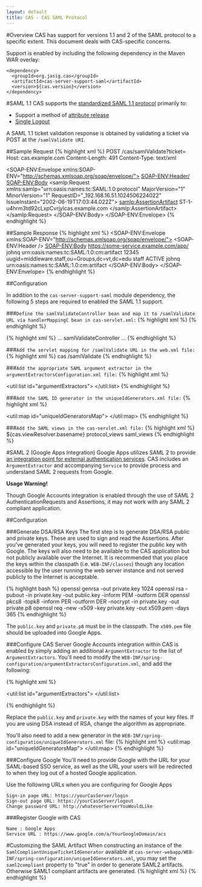 ```yaml
---
layout: default
title: CAS - CAS SAML Protocol
---
```


#Overview
CAS has support for versions 1.1 and 2 of the SAML protocol to a specific extent. This document deals with CAS-specific concerns.

Support is enabled by including the following dependency in the Maven WAR overlay:

    <dependency>
      <groupId>org.jasig.cas</groupId>
      <artifactId>cas-server-support-saml</artifactId>
      <version>${cas.version}</version>
    </dependency>

#SAML 1.1
CAS supports the [standardized SAML 1.1 protocol](http://en.wikipedia.org/wiki/SAML_1.1) primarily to:

- Support a method of [attribute release](../integration/Attribute-Release.html)
- [Single Logout](../installation/Logout-Single-Signout.html)

A SAML 1.1 ticket validation response is obtained by validating a ticket via POST at the `/samlValidate URI`.


##Sample Request
{% highlight xml %}
POST /cas/samlValidate?ticket=
Host: cas.example.com
Content-Length: 491
Content-Type: text/xml
 
<SOAP-ENV:Envelope xmlns:SOAP-ENV="http://schemas.xmlsoap.org/soap/envelope/">
  <SOAP-ENV:Header/>
  <SOAP-ENV:Body>
    <samlp:Request xmlns:samlp="urn:oasis:names:tc:SAML:1.0:protocol" MajorVersion="1"
      MinorVersion="1" RequestID="_192.168.16.51.1024506224022"
      IssueInstant="2002-06-19T17:03:44.022Z">
      <samlp:AssertionArtifact>
        ST-1-u4hrm3td92cLxpCvrjylcas.example.com
      </samlp:AssertionArtifact>
    </samlp:Request>
  </SOAP-ENV:Body>
</SOAP-ENV:Envelope>
{% endhighlight %}


##Sample Response
{% highlight xml %}
<SOAP-ENV:Envelope xmlns:SOAP-ENV="http://schemas.xmlsoap.org/soap/envelope/">
  <SOAP-ENV:Header />
  <SOAP-ENV:Body>
    <Response xmlns="urn:oasis:names:tc:SAML:1.0:protocol" xmlns:saml="urn:oasis:names:tc:SAML:1.0:assertion"
    xmlns:samlp="urn:oasis:names:tc:SAML:1.0:protocol" xmlns:xsd="http://www.w3.org/2001/XMLSchema"
    xmlns:xsi="http://www.w3.org/2001/XMLSchema-instance" IssueInstant="2008-12-10T14:12:14.817Z"
    MajorVersion="1" MinorVersion="1" Recipient="https://eiger.iad.vt.edu/dat/home.do"
    ResponseID="_5c94b5431c540365e5a70b2874b75996">
      <Status>
        <StatusCode Value="samlp:Success">
        </StatusCode>
      </Status>
      <Assertion xmlns="urn:oasis:names:tc:SAML:1.0:assertion" AssertionID="_e5c23ff7a3889e12fa01802a47331653"
      IssueInstant="2008-12-10T14:12:14.817Z" Issuer="localhost" MajorVersion="1"
      MinorVersion="1">
        <Conditions NotBefore="2008-12-10T14:12:14.817Z" NotOnOrAfter="2008-12-10T14:12:44.817Z">
          <AudienceRestrictionCondition>
            <Audience>
              https://some-service.example.com/app/
            </Audience>
          </AudienceRestrictionCondition>
        </Conditions>
        <AttributeStatement>
          <Subject>
            <NameIdentifier>johnq</NameIdentifier>
            <SubjectConfirmation>
              <ConfirmationMethod>
                urn:oasis:names:tc:SAML:1.0:cm:artifact
              </ConfirmationMethod>
            </SubjectConfirmation>
          </Subject>
          <Attribute AttributeName="uid" AttributeNamespace="http://www.ja-sig.org/products/cas/">
            <AttributeValue>12345</AttributeValue>
          </Attribute>
          <Attribute AttributeName="groupMembership" AttributeNamespace="http://www.ja-sig.org/products/cas/">
            <AttributeValue>
              uugid=middleware.staff,ou=Groups,dc=vt,dc=edu
            </AttributeValue>
          </Attribute>
          <Attribute AttributeName="eduPersonAffiliation" AttributeNamespace="http://www.ja-sig.org/products/cas/">
            <AttributeValue>staff</AttributeValue>
          </Attribute>
          <Attribute AttributeName="accountState" AttributeNamespace="http://www.ja-sig.org/products/cas/">
            <AttributeValue>ACTIVE</AttributeValue>
          </Attribute>
        </AttributeStatement>
        <AuthenticationStatement AuthenticationInstant="2008-12-10T14:12:14.741Z"
        AuthenticationMethod="urn:oasis:names:tc:SAML:1.0:am:password">
          <Subject>
            <NameIdentifier>johnq</NameIdentifier>
            <SubjectConfirmation>
              <ConfirmationMethod>
                urn:oasis:names:tc:SAML:1.0:cm:artifact
              </ConfirmationMethod>
            </SubjectConfirmation>
          </Subject>
        </AuthenticationStatement>
      </Assertion>
    </Response>
  </SOAP-ENV:Body>
</SOAP-ENV:Envelope>
{% endhighlight %}


##Configuration

In addition to the `cas-server-support-saml` module dependency, the following 5 steps are required to enabled the SAML 1.1 support.

###`Define the samlValidateController bean and map it to /samlValidate URL via handlerMappingC bean in cas-servlet.xml:`
{% highlight xml %}
<bean id="samlValidateController" class="org.jasig.cas.web.ServiceValidateController"
  p:validationSpecificationClass="org.jasig.cas.validation.Cas20WithoutProxyingValidationSpecification"
  p:centralAuthenticationService-ref="centralAuthenticationService"
  p:proxyHandler-ref="proxy20Handler"
  p:argumentExtractor-ref="samlArgumentExtractor"
  p:successView="casSamlServiceSuccessView"
  p:failureView="casSamlServiceFailureView"/>
{% endhighlight %}

{% highlight xml %}
<bean id="handlerMappingC" class="org.springframework.web.servlet.handler.SimpleUrlHandlerMapping">
  <property name="mappings">
    <props>
      ...
      <prop key="/samlValidate">samlValidateController</prop>
      ...
{% endhighlight %}

###`Add the servlet mapping for /samlValidate URL in the web.xml file:`
{% highlight xml %}
<servlet-mapping>
  <servlet-name>cas</servlet-name>
  <url-pattern>/samlValidate</url-pattern>
</servlet-mapping>
{% endhighlight %}

###`Add the appropriate SAML argument extractor in the argumentExtractorsConfiguration.xml file:`
{% highlight xml %}
<bean id="samlArgumentExtractor" class="org.jasig.cas.support.saml.web.support.SamlArgumentExtractor" />

<util:list id="argumentExtractors">
  <ref bean="casArgumentExtractor" />
  <ref bean="samlArgumentExtractor" />
</util:list>
{% endhighlight %}

###`Add the SAML ID generator in the uniqueIdGenerators.xml file:`
{% highlight xml %}
<bean id="samlServiceTicketUniqueIdGenerator" class="org.jasig.cas.support.saml.util.SamlCompliantUniqueTicketIdGenerator">
  <constructor-arg index="0" value="https://localhost:8443" />
</bean>

<util:map id="uniqueIdGeneratorsMap">
  <entry
    key="org.jasig.cas.authentication.principal.SimpleWebApplicationServiceImpl"
    value-ref="serviceTicketUniqueIdGenerator" />
  <entry
    key="org.jasig.cas.support.saml.authentication.principal.SamlService"
    value-ref="samlServiceTicketUniqueIdGenerator" />
</util:map>
{% endhighlight %}

###`Add the SAML views in the cas-servlet.xml file:`
{% highlight xml %}
<bean id="viewResolver" class="org.springframework.web.servlet.view.ResourceBundleViewResolver" p:order="0">
  <property name="basenames">
    <list>
      <value>${cas.viewResolver.basename}</value>
      <value>protocol_views</value>
      <value>saml_views</value>
    </list>
  </property>
</bean>
{% endhighlight %}



#SAML 2 (Google Apps Integration)
Google Apps utilizes SAML 2 to provide [an integration point for external authentication services](https://developers.google.com/google-apps/sso/saml_reference_implementation). CAS includes an `ArgumentExtractor` and accompanying `Service` to provide process and understand SAML 2 requests from Google.

<div class="alert alert-warning"><strong>Usage Warning!</strong><p>Though Google Accounts integration is enabled through the use of SAML 2 AuthenticationRequests and Assertions, it may not work with any SAML 2 compliant application. </p></div>

##Configuration


###Generate DSA/RSA Keys
The first step is to generate DSA/RSA public and private keys. These are used to sign and read the Assertions. After you've generated your keys, you will need to register the public key with Google. The keys will also need to be available to the CAS application but not publicly available over the Internet. It is recommended that you place the keys within the classpath (i.e. `WEB-INF/classes`) though any location accessible by the user running the web server instance and not served publicly to the Internet is acceptable. 

{% highlight bash %}
openssl genrsa -out private.key 1024
openssl rsa -pubout -in private.key -out public.key -inform PEM -outform DER
openssl pkcs8 -topk8 -inform PER -outform DER -nocrypt -in private.key -out private.p8
openssl req -new -x509 -key private.key -out x509.pem -days 365
{% endhighlight %}

The `public.key` and `private.p8` must be in the classpath. The `x509.pem` file should be uploaded into Google Apps.


###Configure CAS Server
Google Accounts integration within CAS is enabled by simply adding an additional `ArgumentExtractor` to the list of `ArgumentExtractors`. You'll need to modify the `WEB-INF/spring-configuration/argumentExtractorsConfiguration.xml`, and add the following:

{% highlight xml %}
<bean id="googleAccountsArgumentExtractor" 
        class="org.jasig.cas.web.support.GoogleAccountsArgumentExtractor"
      p:privateKey-ref="privateKeyFactoryBean"
      p:publicKey-ref="publicKeyFactoryBean"
      p:httpClient-ref="httpClient" />

<util:list id="argumentExtractors">
	<ref bean="casArgumentExtractor" />
	<ref bean="samlArgumentExtractor" />
	<ref bean="googleAccountsArgumentExtractor" />
</util:list>

<bean id="privateKeyFactoryBean" class="org.jasig.cas.util.PrivateKeyFactoryBean"
      p:location="classpath:private.p8"
      p:algorithm="RSA" />

<bean id="publicKeyFactoryBean"	class="org.jasig.cas.util.PublicKeyFactoryBean"
      p:location="classpath:public.key"
      p:algorithm="RSA" />
{% endhighlight %}

Replace the `public.key` and `private.key` with the names of your key files. If you are using DSA instead of RSA, change the algorithm as appropriate.

You'll also need to add a new generator in the `WEB-INF/spring-configuration/uniqueIdGenerators.xml` file:
{% highlight xml %}
<util:map id="uniqueIdGeneratorsMap">
  <entry
    key="org.jasig.cas.authentication.principal.SimpleWebApplicationServiceImpl"
    value-ref="serviceTicketUniqueIdGenerator" />
  <entry
    key="org.jasig.cas.support.saml.authentication.principal.GoogleAccountsService"
    value-ref="serviceTicketUniqueIdGenerator" />
</util:map>
{% endhighlight %}



###Configure Google
You'll need to provide Google with the URL for your SAML-based SSO service, as well as the URL your users will be redirected to when they log out of a hosted Google application.

Use the following URLs when you are configuring for Google Apps

    Sign-in page URL: https://yourCasServer/login
    Sign-out page URL: https://yourCasServer/logout
    Change password URL: http://whateverServerYouWouldLike



###Register Google with CAS

    Name : Google Apps
    Service URL : https://www.google.com/a/YourGoogleDomain/acs


#Customizing the SAML Artifact
When constructing an instance of the `SamlCompliantUniqueTicketIdGenerator` available at `cas-server-webapp/WEB-INF/spring-configuration/uniqueIdGenerators.xml`, you may set the `saml2compliant` property to "true" in order to generate SAML2 artifacts. Otherwise SAML1 compliant artifacts are generated.
{% highlight xml %}
<bean id="samlServiceTicketUniqueIdGenerator" class="org.jasig.cas.util.SamlCompliantUniqueTicketIdGenerator">
    <constructor-arg index="0" value="https://localhost:8443" />
    <property name="saml2compliant" value="true" />
</bean>
{% endhighlight %}

